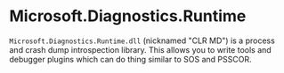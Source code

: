 # Microsoft.Diagnostics.Runtime

`Microsoft.Diagnostics.Runtime.dll` (nicknamed "CLR MD") is a process and crash
dump introspection library. This allows you to write tools and debugger plugins
which can do thing similar to SOS and PSSCOR.

